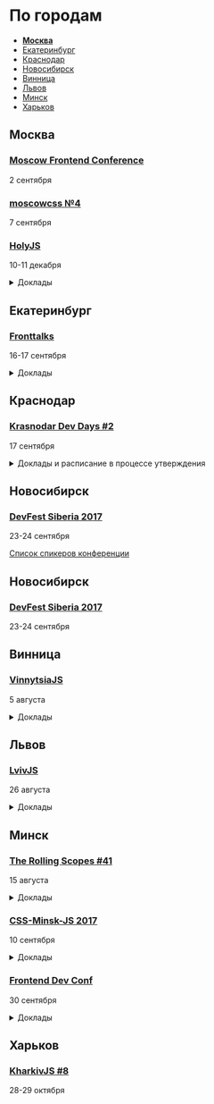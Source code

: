 # По городам

- **[Москва](#Москва)**
- [Екатеринбург](#Екатеринбург)
- [Краснодар](#Краснодар)
- [Новосибирск](#Новосибирск)
- [Винница](#Винница)
- [Львов](#Львов)
- [Минск](#Минск)
- [Харьков](#Харьков)

## Москва

### [Moscow Frontend Conference](http://frontconf.moscow)

2 сентября

### [moscowcss №4](https://www.facebook.com/cssmoscow)

7 сентября 

### [HolyJS](https://holyjs-moscow.ru/)

10-11 декабря

<details>
  <summary>Доклады</summary>
  
  - «The Post JavaScript Apocalypse», Douglas Crockford
  - «Managing Asynchronicity with RQ», Douglas Crockford
  - «New Adventures in Responsive Web Design», Виталий Фридман
  - «Big Bang Redesign: Smashing Magazine’s 2017 Relaunch, a Case Study», Виталий Фридман
  - «Better, faster, stronger — getting more from the web platform», Martin Splitt
  - «/Reg(exp){2}lained/: Demystifying Regular Expressions», Lea Verou
  - «Bending time with Schedulers and RxJS 5», Gerard Sans
  - «HyperDB — a scalable key-value store», Mathias Buus Madsen
  - «Testing serverless applications», Slobodan Stojanovic

</details>

<!-- 
 -->
## Екатеринбург

### [Fronttalks](http://fronttalks.ru)

16-17 сентября

<details>
  <summary>Доклады</summary>

  - «Rendering performance inside out», Martin Splitt
  - «Тестируем пользовательские сценарии вместе с Гермионой», Николай Ильченко
  - «Waaaaasm?», Валерий Кузьмин
  - «Нативная валидация как фреймворк», Павел Ловцевич
  - «Lessons from the field: bringing digital products to emerging markets», Ally Long

</details>

<!-- 
 -->
## Краснодар

### [Krasnodar Dev Days #2](https://krddevdays.timepad.ru/event/512166/)

17 сентября

<details>
  <summary>Доклады и расписание в процессе утверждения</summary>

  - «Nuxt.js — фреймворк для приложений на Vue.js», Андрей Солодовников
  - «Построение высокопроизводительного отказоустойчивого хранилища для Big Data и Stateful сервисов», Евгений Хашин
  - «Тест Джоэла Спольски. 20 лет спустя. Наши дни», Иван Муратов
  - «Get git», Александр Иванов
  - «Кросс-функциональные команды и самоорганизация в основе Agile», Денис Сальников
  - «Realm vs CoreData», Ник Ков

</details>

<!-- 
 -->

## Новосибирск

### [DevFest Siberia 2017](http://it-events.com/events/9055)

23-24 сентября

  [Список спикеров конференции](https://gdg-siberia.com/speakers/)

<!-- 
 -->
## Новосибирск

### [DevFest Siberia 2017](https://gdg-siberia.com)

23-24 сентября

<!-- 
 -->
## Винница

### [VinnytsiaJS](http://vinnytsiajs.org/)

5 августа

<details>
  <summary>Доклады</summary>

  - «Accelerated Mobile Pages: Making the Web Fast and Compelling», Denis Vlassenko
  - «Custom CLI tools in the project. Flexibility and comfort for every day tasks automatisation. Command line tools in NodeJS: How to create, where to use, how to adopt for the project. General overview, tools, common tasks etc.», Denis Kuzin
  - «React Next - Fiber and Some other neat things», Yevhen Shemet
  - «Multipackages applications: what? why? when?», Andrey Kucherenko
  - «PWA - native apps power in web», Borys Mohyla
  - «Serverless applications with cross-cloud experience», Andriy Deren
  - «Docker for Node.js Developer», Nikita Galkin
  - «Project experience in Angular2+», Kostiantyn Hryshyn
  - «Machines must suffer», Oleksandr Pavlyshch
  - «The portrait of professional developer 3.0», Mikalai Alimenkou
  - «Strict JavaScript», Helen Zhukova
  - «Perf again? Let's play fonts», Artem Denysov
  - «NestJS. When patterns matters», Ostap Chervak

</details>

<!-- 
 -->
## Львов

### [LvivJS](http://www.lvivjs.org.ua/)

26 августа

<details>
  <summary>Доклады</summary>

  - «WebVR - the next frontier», Martin Splitt
  - «Honey, we have a chatbot», Roman Rodomanskyy 
  - «Code Transformation for Fun and Profit», Roman Liutikov
  - «Building serverless applications with firebase and google functions», Artem Arkhipov
  - «TV in Browsers: Live Cases», Aliaksandr Karlovich
  - «Evolutionary Programming on JS», Dmytro Tarasenko
  - «How to hack a node app?», Assim Hussain
  - «Cannibal UI», Vadim Makeev
  - «Web is secure. Let's hack it», Andriy Vandakurov

</details>

<!-- 
 -->
## Минск 

### [The Rolling Scopes #41](https://minsk.rollingscopes.com/)

15 августа

<details>
  <summary>Доклады</summary>

  - «Декорируем JavaScript», Денис Влассенко
  - «История одного проекта Wargaming», Петр Романовский
  - «Persistent memory and Linux», Кирилл Шутемов

</details>

### [CSS-Minsk-JS 2017](http://css-minsk-js.by)

10 сентября

<details>
  <summary>Доклады</summary>

  - «Why Fast Matters», Harry Roberts
  - «Clever, stop being so», Hugo Giraudel
  - «CSS Houdini: From CSS Custom Properties to JavaScript Worklets and back», Serg Hospodarets
  - «Breaking the norm with CSS», Aga Naplocha
  - «I18N - you doing it wrong!.. probably…», Aleksey Okhrimenko
  - «TBA», Nikita Prokopov
  - «TBA», Alexey Ivanov
  - «TBA», Martin Splitt
  - «TBA», Eva Lettner
  - «TBA», Robert Haritonov
  - «TBA», Zarema Khalilova
  - «TBA», Manuel Matuzovic
  - «TBA», Zach Leatherman
  - «TBA», Yuriy Artyukh

</details>

### [Frontend Dev Conf](https://fdconf.by/ru/)

30 сентября

<details>
  <summary>Доклады</summary>

  - «Bring WEB to the game client», Maxim Schepelin (Wargaming)
  - «The rise of Javascript Robotics», Markus Leutwyler
  - «A deep dive into the web-audio API», Sam Bellen
  - «Handling GraphQL with React and Apollo», Radoslav Stankov
  - «Accessibility as Performance», Estelle Weyl
  - «Квант изменения. Реактивные реакции на React», Антон Киршанов
  - «8 1/2 things about serverless», Slobodan Stojanovic
  - «Почему мне зашел PWA?», Тимофей Лавренюк
  - «Feedback first», Ilya Birman
  - «Создаём виртуальный тур», Игорь Еростенко
  - «Юнит тестирование для ленивых», Владимир Дашукевич
  - «The Compiler & You — Pleasant PureScript», Christoph Hegemann

</details>

<!-- 
 -->
## Харьков

### [KharkivJS #8](http://kharkivjs.org/)

28-29 октября